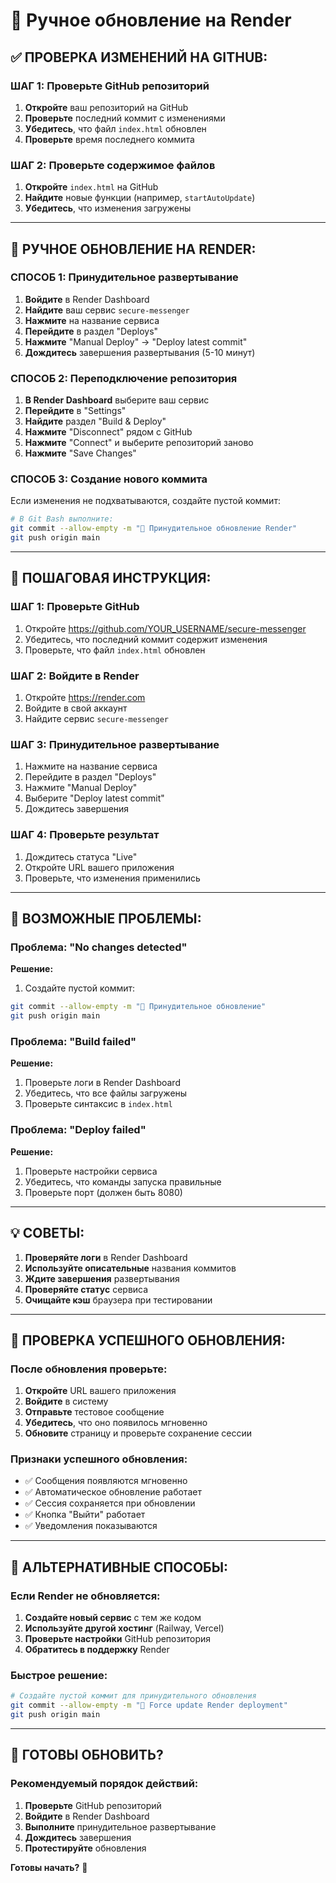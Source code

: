 # 🔄 Ручное обновление на Render

## ✅ **ПРОВЕРКА ИЗМЕНЕНИЙ НА GITHUB:**

### **ШАГ 1: Проверьте GitHub репозиторий**
1. **Откройте** ваш репозиторий на GitHub
2. **Проверьте** последний коммит с изменениями
3. **Убедитесь**, что файл `index.html` обновлен
4. **Проверьте** время последнего коммита

### **ШАГ 2: Проверьте содержимое файлов**
1. **Откройте** `index.html` на GitHub
2. **Найдите** новые функции (например, `startAutoUpdate`)
3. **Убедитесь**, что изменения загружены

---

## 🚀 **РУЧНОЕ ОБНОВЛЕНИЕ НА RENDER:**

### **СПОСОБ 1: Принудительное развертывание**
1. **Войдите** в Render Dashboard
2. **Найдите** ваш сервис `secure-messenger`
3. **Нажмите** на название сервиса
4. **Перейдите** в раздел "Deploys"
5. **Нажмите** "Manual Deploy" → "Deploy latest commit"
6. **Дождитесь** завершения развертывания (5-10 минут)

### **СПОСОБ 2: Переподключение репозитория**
1. **В Render Dashboard** выберите ваш сервис
2. **Перейдите** в "Settings"
3. **Найдите** раздел "Build & Deploy"
4. **Нажмите** "Disconnect" рядом с GitHub
5. **Нажмите** "Connect" и выберите репозиторий заново
6. **Нажмите** "Save Changes"

### **СПОСОБ 3: Создание нового коммита**
Если изменения не подхватываются, создайте пустой коммит:
```bash
# В Git Bash выполните:
git commit --allow-empty -m "🔄 Принудительное обновление Render"
git push origin main
```

---

## 🔧 **ПОШАГОВАЯ ИНСТРУКЦИЯ:**

### **ШАГ 1: Проверьте GitHub**
1. Откройте https://github.com/YOUR_USERNAME/secure-messenger
2. Убедитесь, что последний коммит содержит изменения
3. Проверьте, что файл `index.html` обновлен

### **ШАГ 2: Войдите в Render**
1. Откройте https://render.com
2. Войдите в свой аккаунт
3. Найдите сервис `secure-messenger`

### **ШАГ 3: Принудительное развертывание**
1. Нажмите на название сервиса
2. Перейдите в раздел "Deploys"
3. Нажмите "Manual Deploy"
4. Выберите "Deploy latest commit"
5. Дождитесь завершения

### **ШАГ 4: Проверьте результат**
1. Дождитесь статуса "Live"
2. Откройте URL вашего приложения
3. Проверьте, что изменения применились

---

## 🚨 **ВОЗМОЖНЫЕ ПРОБЛЕМЫ:**

### **Проблема: "No changes detected"**
**Решение:**
1. Создайте пустой коммит:
```bash
git commit --allow-empty -m "🔄 Принудительное обновление"
git push origin main
```

### **Проблема: "Build failed"**
**Решение:**
1. Проверьте логи в Render Dashboard
2. Убедитесь, что все файлы загружены
3. Проверьте синтаксис в `index.html`

### **Проблема: "Deploy failed"**
**Решение:**
1. Проверьте настройки сервиса
2. Убедитесь, что команды запуска правильные
3. Проверьте порт (должен быть 8080)

---

## 💡 **СОВЕТЫ:**

1. **Проверяйте логи** в Render Dashboard
2. **Используйте описательные** названия коммитов
3. **Ждите завершения** развертывания
4. **Проверяйте статус** сервиса
5. **Очищайте кэш** браузера при тестировании

---

## 🎯 **ПРОВЕРКА УСПЕШНОГО ОБНОВЛЕНИЯ:**

### **После обновления проверьте:**
1. **Откройте** URL вашего приложения
2. **Войдите** в систему
3. **Отправьте** тестовое сообщение
4. **Убедитесь**, что оно появилось мгновенно
5. **Обновите** страницу и проверьте сохранение сессии

### **Признаки успешного обновления:**
- ✅ Сообщения появляются мгновенно
- ✅ Автоматическое обновление работает
- ✅ Сессия сохраняется при обновлении
- ✅ Кнопка "Выйти" работает
- ✅ Уведомления показываются

---

## 🚀 **АЛЬТЕРНАТИВНЫЕ СПОСОБЫ:**

### **Если Render не обновляется:**
1. **Создайте новый сервис** с тем же кодом
2. **Используйте другой хостинг** (Railway, Vercel)
3. **Проверьте настройки** GitHub репозитория
4. **Обратитесь в поддержку** Render

### **Быстрое решение:**
```bash
# Создайте пустой коммит для принудительного обновления
git commit --allow-empty -m "🔄 Force update Render deployment"
git push origin main
```

---

## 🎉 **ГОТОВЫ ОБНОВИТЬ?**

### **Рекомендуемый порядок действий:**
1. **Проверьте** GitHub репозиторий
2. **Войдите** в Render Dashboard
3. **Выполните** принудительное развертывание
4. **Дождитесь** завершения
5. **Протестируйте** обновления

**Готовы начать?** 🚀

